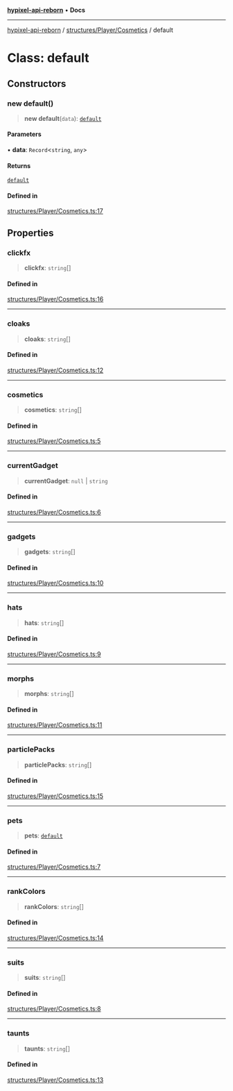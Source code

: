 [**hypixel-api-reborn**](../../../../README.md) • **Docs**

***

[hypixel-api-reborn](../../../../modules.md) / [structures/Player/Cosmetics](../README.md) / default

# Class: default

## Constructors

### new default()

> **new default**(`data`): [`default`](default.md)

#### Parameters

• **data**: `Record`\<`string`, `any`\>

#### Returns

[`default`](default.md)

#### Defined in

[structures/Player/Cosmetics.ts:17](https://github.com/Kathund/REBORN-docs-TEST/blob/226e7f6a62bb6bca87ef0828ac84e9098d59f860/src/structures/Player/Cosmetics.ts#L17)

## Properties

### clickfx

> **clickfx**: `string`[]

#### Defined in

[structures/Player/Cosmetics.ts:16](https://github.com/Kathund/REBORN-docs-TEST/blob/226e7f6a62bb6bca87ef0828ac84e9098d59f860/src/structures/Player/Cosmetics.ts#L16)

***

### cloaks

> **cloaks**: `string`[]

#### Defined in

[structures/Player/Cosmetics.ts:12](https://github.com/Kathund/REBORN-docs-TEST/blob/226e7f6a62bb6bca87ef0828ac84e9098d59f860/src/structures/Player/Cosmetics.ts#L12)

***

### cosmetics

> **cosmetics**: `string`[]

#### Defined in

[structures/Player/Cosmetics.ts:5](https://github.com/Kathund/REBORN-docs-TEST/blob/226e7f6a62bb6bca87ef0828ac84e9098d59f860/src/structures/Player/Cosmetics.ts#L5)

***

### currentGadget

> **currentGadget**: `null` \| `string`

#### Defined in

[structures/Player/Cosmetics.ts:6](https://github.com/Kathund/REBORN-docs-TEST/blob/226e7f6a62bb6bca87ef0828ac84e9098d59f860/src/structures/Player/Cosmetics.ts#L6)

***

### gadgets

> **gadgets**: `string`[]

#### Defined in

[structures/Player/Cosmetics.ts:10](https://github.com/Kathund/REBORN-docs-TEST/blob/226e7f6a62bb6bca87ef0828ac84e9098d59f860/src/structures/Player/Cosmetics.ts#L10)

***

### hats

> **hats**: `string`[]

#### Defined in

[structures/Player/Cosmetics.ts:9](https://github.com/Kathund/REBORN-docs-TEST/blob/226e7f6a62bb6bca87ef0828ac84e9098d59f860/src/structures/Player/Cosmetics.ts#L9)

***

### morphs

> **morphs**: `string`[]

#### Defined in

[structures/Player/Cosmetics.ts:11](https://github.com/Kathund/REBORN-docs-TEST/blob/226e7f6a62bb6bca87ef0828ac84e9098d59f860/src/structures/Player/Cosmetics.ts#L11)

***

### particlePacks

> **particlePacks**: `string`[]

#### Defined in

[structures/Player/Cosmetics.ts:15](https://github.com/Kathund/REBORN-docs-TEST/blob/226e7f6a62bb6bca87ef0828ac84e9098d59f860/src/structures/Player/Cosmetics.ts#L15)

***

### pets

> **pets**: [`default`](../../Pets/classes/default.md)

#### Defined in

[structures/Player/Cosmetics.ts:7](https://github.com/Kathund/REBORN-docs-TEST/blob/226e7f6a62bb6bca87ef0828ac84e9098d59f860/src/structures/Player/Cosmetics.ts#L7)

***

### rankColors

> **rankColors**: `string`[]

#### Defined in

[structures/Player/Cosmetics.ts:14](https://github.com/Kathund/REBORN-docs-TEST/blob/226e7f6a62bb6bca87ef0828ac84e9098d59f860/src/structures/Player/Cosmetics.ts#L14)

***

### suits

> **suits**: `string`[]

#### Defined in

[structures/Player/Cosmetics.ts:8](https://github.com/Kathund/REBORN-docs-TEST/blob/226e7f6a62bb6bca87ef0828ac84e9098d59f860/src/structures/Player/Cosmetics.ts#L8)

***

### taunts

> **taunts**: `string`[]

#### Defined in

[structures/Player/Cosmetics.ts:13](https://github.com/Kathund/REBORN-docs-TEST/blob/226e7f6a62bb6bca87ef0828ac84e9098d59f860/src/structures/Player/Cosmetics.ts#L13)
